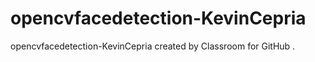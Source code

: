 # opencvfacedetection-KevinCepria
opencvfacedetection-KevinCepria created by Classroom for GitHub
.
